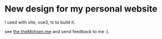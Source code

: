 # New design for my personal website

I used with vite, vue3, ts to build it.

see [the theMohsen.me](theMohsen.me) and send feedback to me :).
